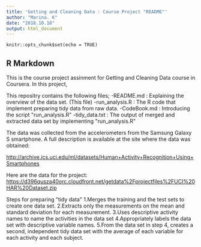 ```yaml
---
title: 'Getting and Cleaning Data : Course Project "README"'
author: "Marina. K"
date: "2018.10.18"
output: html_document
---
```


```{r setup, include=FALSE}
knitr::opts_chunk$set(echo = TRUE)
```

## R Markdown

This is the course project assinment for Getting and Cleaning Data course in Coursera.
In this project, 

This repositry contains the following files;
    -README.md : Explaining the overview of the data set. (This file)
    -run_analysis.R : The R code that implement preparing tidy data from raw data.
    -CodeBook.md : Introducing the script "run_analysis.R"
    -tidy_data.txt : The output of merged and extracted data set by implementing "run_analysis.R"

The data was collected from the accelerometers from the Samsung Galaxy S smartphone.
A full description is available at the site where the data was obtained:

http://archive.ics.uci.edu/ml/datasets/Human+Activity+Recognition+Using+Smartphones

Here are the data for the project:
https://d396qusza40orc.cloudfront.net/getdata%2Fprojectfiles%2FUCI%20HAR%20Dataset.zip

Steps for preparing "tidy data"
1.Merges the training and the test sets to create one data set.
2.Extracts only the measurements on the mean and standard deviation for each measurement.
3.Uses descriptive activity names to name the activities in the data set
4.Appropriately labels the data set with descriptive variable names.
5.From the data set in step 4, creates a second, independent tidy data set with the average of each variable for each activity and each subject.
